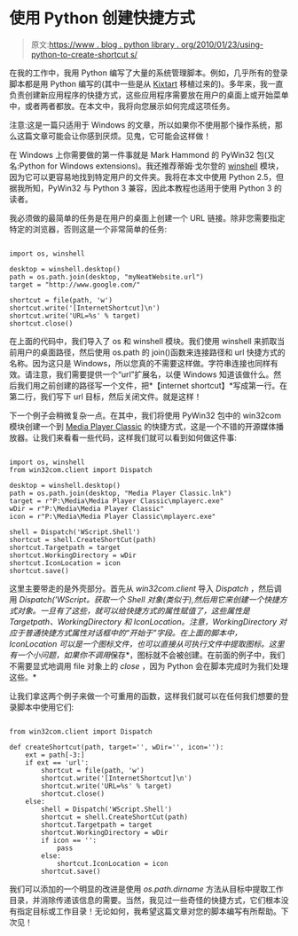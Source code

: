 # 使用 Python 创建快捷方式

> 原文:[https://www . blog . python library . org/2010/01/23/using-python-to-create-shortcut s/](https://www.blog.pythonlibrary.org/2010/01/23/using-python-to-create-shortcuts/)

在我的工作中，我用 Python 编写了大量的系统管理脚本。例如，几乎所有的登录脚本都是用 Python 编写的(其中一些是从 [Kixtart](http://www.kixtart.org/) 移植过来的)。多年来，我一直负责创建新应用程序的快捷方式，这些应用程序需要放在用户的桌面上或开始菜单中，或者两者都放。在本文中，我将向您展示如何完成这项任务。

注意:这是一篇只适用于 Windows 的文章，所以如果你不使用那个操作系统，那么这篇文章可能会让你感到厌烦。见鬼，它可能会这样做！

在 Windows 上你需要做的第一件事就是 Mark Hammond 的 PyWin32 包(又名:Python for Windows extensions)。我还推荐蒂姆·戈尔登的 [winshell](http://timgolden.me.uk/python/winshell.html) 模块，因为它可以更容易地找到特定用户的文件夹。我将在本文中使用 Python 2.5，但据我所知，PyWin32 与 Python 3 兼容，因此本教程也适用于使用 Python 3 的读者。

我必须做的最简单的任务是在用户的桌面上创建一个 URL 链接。除非您需要指定特定的浏览器，否则这是一个非常简单的任务:

```

import os, winshell

desktop = winshell.desktop()
path = os.path.join(desktop, "myNeatWebsite.url")
target = "http://www.google.com/"

shortcut = file(path, 'w')
shortcut.write('[InternetShortcut]\n')
shortcut.write('URL=%s' % target)
shortcut.close()

```

在上面的代码中，我们导入了 os 和 winshell 模块。我们使用 winshell 来抓取当前用户的桌面路径，然后使用 os.path 的 join()函数来连接路径和 url 快捷方式的名称。因为这只是 Windows，所以您真的不需要这样做。字符串连接也同样有效。请注意，我们需要提供一个“url”扩展名，以便 Windows 知道该做什么。然后我们用之前创建的路径写一个文件，把*【internet shortcut】*写成第一行。在第二行，我们写下 url 目标，然后关闭文件。就是这样！

下一个例子会稍微复杂一点。在其中，我们将使用 PyWin32 包中的 win32com 模块创建一个到 [Media Player Classic](http://mpc-hc.sourceforge.net/) 的快捷方式，这是一个不错的开源媒体播放器。让我们来看看一些代码，这样我们就可以看到如何做这件事:

```

import os, winshell
from win32com.client import Dispatch

desktop = winshell.desktop()
path = os.path.join(desktop, "Media Player Classic.lnk")
target = r"P:\Media\Media Player Classic\mplayerc.exe"
wDir = r"P:\Media\Media Player Classic"
icon = r"P:\Media\Media Player Classic\mplayerc.exe"

shell = Dispatch('WScript.Shell')
shortcut = shell.CreateShortCut(path)
shortcut.Targetpath = target
shortcut.WorkingDirectory = wDir
shortcut.IconLocation = icon
shortcut.save()

```

这里主要带走的是外壳部分。首先从 *win32com.client* 导入 *Dispatch* ，然后调用 *Dispatch('WScript。获取一个 Shell 对象(类似于),然后用它来创建一个快捷方式对象。一旦有了这些，就可以给快捷方式的属性赋值了，这些属性是 Targetpath、WorkingDirectory 和 IconLocation。注意，WorkingDirectory 对应于普通快捷方式属性对话框中的“开始于”字段。在上面的脚本中，IconLocation 可以是一个图标文件，也可以直接从可执行文件中提取图标。这里有一个小问题，如果你不调用*保存*，图标就不会被创建。在前面的例子中，我们不需要显式地调用 file 对象上的 *close* ，因为 Python 会在脚本完成时为我们处理这些。*

让我们拿这两个例子来做一个可重用的函数，这样我们就可以在任何我们想要的登录脚本中使用它们:

```

from win32com.client import Dispatch

def createShortcut(path, target='', wDir='', icon=''):    
    ext = path[-3:]
    if ext == 'url':
        shortcut = file(path, 'w')
        shortcut.write('[InternetShortcut]\n')
        shortcut.write('URL=%s' % target)
        shortcut.close()
    else:
        shell = Dispatch('WScript.Shell')
        shortcut = shell.CreateShortCut(path)
        shortcut.Targetpath = target
        shortcut.WorkingDirectory = wDir
        if icon == '':
            pass
        else:
            shortcut.IconLocation = icon
        shortcut.save()

```

我们可以添加的一个明显的改进是使用 *os.path.dirname* 方法从目标中提取工作目录，并消除传递该信息的需要。当然，我见过一些奇怪的快捷方式，它们根本没有指定目标或工作目录！无论如何，我希望这篇文章对您的脚本编写有所帮助。下次见！